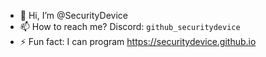 - 👋 Hi, I’m @SecurityDevice
- 📫 How to reach me? Discord: ```github_securitydevice```
- ⚡ Fun fact: I can program
https://securitydevice.github.io
<!---
SecurityDevice/SecurityDevice is a ✨ special ✨ repository because its `README.md` (this file) appears on your GitHub profile.
You can click the Preview link to take a look at your changes.
--->
